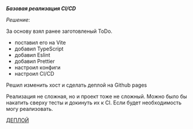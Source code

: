 ***Базовая реализация CI/CD***

*Решение*:

За основу взял ранее заготовленый ToDo.
-  поставил его на Vite
-  добавил TypeScript
-  добавил Eslint
-  добавил Prettier
-  настроил конфиги
-  настроил CI/CD

Решил изменить хост и сделать деплой на Github pages

Реализация не сложная, но и проект тоже не сложный. Можно было бы накатить сверху тесты и докинуть их к CI. Если будет необходимость могу реализовать.

[ДЕПЛОЙ](https://bvsamonov.github.io/todo-ci-cd/)
